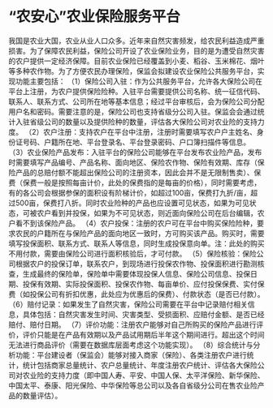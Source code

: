 # “农安心”农业保险服务平台
我国是农业大国，农业从业人口众多。近年来自然灾害频发，给农民利益造成严重损害。为了保障农民利益，保险公司开设了农业保险业务，目的是为遭受自然灾害的农户提供一定经济保障。目前农业保险已经覆盖到小麦、稻谷、玉米棉花、烟叶等多种农作物。为了方便农民办理保险，保监会拟建设农业保险公共服务平台，实现功能主要包括：
（1）保险公司入驻：作为公共服务平台，允许各大保险公司在平台上注册，为农户提供保险险种。入驻平台需要提供公司名称、统一征信代码、联系人、联系方式、公司所在地等基本信息；经过平台审核后，会为保险公司分配用户名和密码。需要注意的是，保险公司也支持省级分公司入驻。保监会会通过统计入驻省级公司的数量以及提供险种的数量，评估各大保险公司对农业险的支持力度。
（2）农户注册：支持农户在平台中注册，注册时需要填写农户户主姓名、身份证号码、户籍所在地、平台登录名、平台登录密码、户口簿扫描件等信息。
（3）农业保险产品发布：入驻平台的保险公司能够在平台发布农业险产品，发布时需要填写产品编号、产品名称、面向地区、保险农作物、保险有效期、库存（保险产品的总赔付额不能超出保险公司的注册资本，因此会并不是无限制售卖）、保费（保费一般是按照每亩计价，此处的保费指的是每亩的价格），同时需要考虑，有的各公司会根据参保的面积设有阶梯计价，如超过100亩，保费打九折/亩，超过500亩，保费打八折。同时农业险种的产品也应设置可见状态，如果为可见状态，可被农户看到并投保，如果为不可见状态，则近面向保险公司在后台编辑，农户看不到该保险产品。
（4）农户投保：注册的农户可在平台中购买保险险种，要求农民的户籍所在与保险产品的面向地区一致时，方可购买该产品。购买时，需要填写投保面积、联系方式、联系人等信息，同时生成投保意向单。注：此处的购买不用付款，需要由保险公司进行面积核验后，才可付款。
（5）保险核验：保险公司根据农户的投保订单，联系农户，到现场进行投保农作物、投保面积进行勘测核查，生成最终的保险单，保险单中需要体现投保人信息、保险公司信息、投保日期、投保有效期、实际投保面积、投保农作物、每亩单价、应付投保保费、实付保费（如投保公司有折扣优惠，此处应为优惠后的保费）、付款状态（是否已付款）。
（6）赔付记录：如果发生了自然灾害，保险公司需要在平台中记录赔付相关信息，具体包括：自然灾害发生时间、灾害类型、受损面积、应赔付金额、是否已经赔付、赔付日期。
（7）评价功能：注册农户能够对自己所购买的保险产品进行评价，评价只能是在产品有效期以及产品试用期后半年这个期间进行。超出这个时间无法进行商品评价（需要在数据库层面考虑这个功能实现）。
（8）综合统计与分析功能：平台建设者（保监会）能够对接入商家（保险）、各类注册农户进行统计，统计包括商家总量统计、农户总量统计、年度注册农户统计、评估各大保险公司对农业险的支持力度（即中国人寿、平安、中国人保、太平洋保险、新华保险、中国太平、泰康、阳光保险、中华保险等总公司以及各自省级分公司在售农业险产品的数量评估）。

